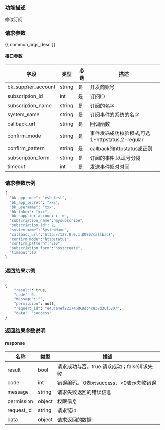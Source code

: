 ### 功能描述

修改订阅

### 请求参数

{{ common_args_desc }}

#### 接口参数

| 字段                   |  类型    | 必选   |  描述                                            |
|------------------------|----------|--------|--------------------------------------------------|
| bk_supplier_account    | string   | 是     | 开发商账号                                       |
| subscription_id        | int      | 是     | 订阅ID                                           |
| subscription_name      | string   | 是     | 订阅的名字                                       |
| system_name            | string   | 是     | 订阅事件的系统的名字                             |
| callback_url           | string   | 是     | 回调函数                                         |
| confirm_mode           | string   | 是     | 事件发送成功校验模式,可选 1-httpstatus,2-regular |
| confirm_pattern        | string   | 是     | callback的httpstatus或正则                       |
| subscription_form      | string   | 是     | 订阅的事件,以逗号分隔                            |
| timeout                | int      | 是     | 发送事件超时时间                                 |


### 请求参数示例

```python
{
  "bk_app_code": "esb_test",
  "bk_app_secret": "xxx",
  "bk_username": "xxx",
  "bk_token": "xxx",
  "bk_supplier_account": "0",
  "subscription_name":"mysubscribe",
  "subscription_id": 2,
  "system_name":"SystemName",
  "callback_url":"http://127.0.0.1:8080/callback",
  "confirm_mode":"httpstatus",
  "confirm_pattern":"200",
  "subscription_form":"hostcreate",
  "timeout":10
}
```

### 返回结果示例

```python

{
    "result": true,
    "code": 0,
    "message": "",
    "permission": null,
    "request_id": "e43da4ef221746868dc4c837d36f3807",
    "data": "success"
}
```

### 返回结果参数说明

#### response

| 名称    | 类型   | 描述                                    |
| ------- | ------ | ------------------------------------- |
| result  | bool   | 请求成功与否。true:请求成功；false请求失败 |
| code    | int    | 错误编码。 0表示success，>0表示失败错误   |
| message | string | 请求失败返回的错误信息                   |
| permission    | object | 权限信息    |
| request_id    | string | 请求链id    |
| data    | object | 请求返回的数据                          |
